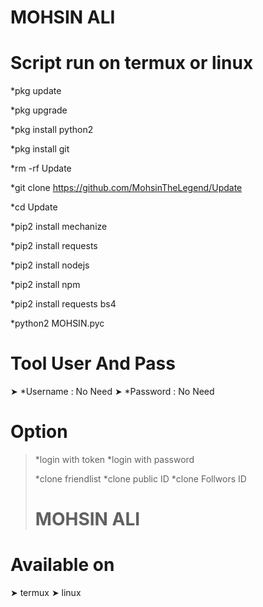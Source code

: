# MOHSIN ALI

 # Script run on termux or linux
*pkg update

*pkg upgrade

*pkg install python2 

*pkg install git 

*rm -rf Update

*git clone https://github.com/MohsinTheLegend/Update

*cd Update

*pip2 install mechanize

*pip2 install requests

*pip2 install nodejs 

*pip2 install npm 

*pip2 install requests bs4

*python2 MOHSIN.pyc

# Tool User And Pass
➤ *Username : No Need
➤ *Password : No Need
# Option
> *login with token
> *login with password
>
> *clone friendlist
> *clone public ID
> *clone Follwors ID
>  # MOHSIN ALI
# Available on
➤ termux
➤ linux

